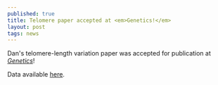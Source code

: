 ```yaml
---
published: true
title: Telomere paper accepted at <em>Genetics!</em>
layout: post
tags: news
---
```

Dan's telomere-length variation paper was accepted for publication at <em><a href="http://www.genetics.org">Genetics</a></em>!

Data available [here](/Research/Data/2016CookGenetics/).